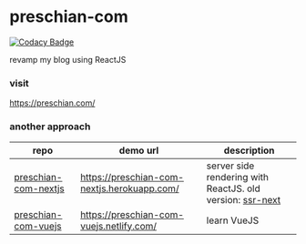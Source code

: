 # preschian-com

[![Codacy Badge](https://api.codacy.com/project/badge/Grade/086f812c67754233a3354efab29a0bd2)](https://www.codacy.com/app/preschian/preschian-com?utm_source=github.com&utm_medium=referral&utm_content=preschian/preschian-com&utm_campaign=badger)

revamp my blog using ReactJS


### visit
https://preschian.com/

### another approach
<table>
  <thead>
    <tr>
      <th>repo</th>
      <th>demo url</th>
      <th>description</th>
    </tr>
  </thead>

  <tbody>
    <tr>
      <td><a href="https://github.com/preschian/preschian-com-nextjs" target="_blank">preschian-com-nextjs</a></td>
      <td><a href="https://preschian-com-nextjs.herokuapp.com/" target="_blank">https://preschian-com-nextjs.herokuapp.com/</a></td>
      <td>
        server side rendering with ReactJS. old version: <a href="https://github.com/preschian/preschian-com/tree/ssr-next">ssr-next</a>
      </td>
    </tr>
    <tr>
      <td><a href="https://github.com/preschian/preschian-com-vuejs" target="_blank">preschian-com-vuejs</a></td>
      <td><a href="https://preschian-com-vuejs.netlify.com/" target="_blank">https://preschian-com-vuejs.netlify.com/</a></td>
      <td>learn VueJS</td>
    </tr>
  </tbody>
</table>
